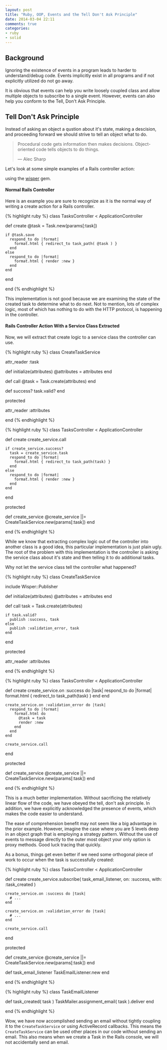 ```yaml
---
layout: post
title: "Ruby, OOP, Events and the Tell Don't Ask Principle"
date: 2014-03-04 22:11
comments: true
categories: 
- ruby
- solid
---
```


## Background

Ignoring the existence of events in a program leads to harder to understand/debug code.  Events implicitly exist in all programs and if not explicitly utilized do not go away. 

It is obvious that events can help you write loosely coupled class and allow multiple objects to subscribe to a single event.  However, events can also help you conform to the Tell, Don't Ask Principle.

## Tell Don't Ask Principle

Instead of asking an object a qustion about it's state, making a descision, and proceeding forward we should strive to tell an object what to do.

> Procedural code gets information then makes decisions. Object-oriented code tells objects to do things. 
> 
> — Alec Sharp

Let's look at some simple examples of a Rails controller action:

 using the [wisper](https://github.com/krisleech/wisper) gem.
#### Normal Rails Controller

Here is an example you are sure to recognize as it is the normal way of writing a create action for a Rails controller.

{% highlight ruby %}
class TasksController < ApplicationController

  def create
    @task = Task.new(params[:task])

    if @task.save
      respond_to do |format|
        format.html { redirect_to task_path( @task ) }
      end
    else
      respond_to do |format|
        format.html { render :new }
      end
    end
  end

end
{% endhighlight %}

This implementation is not good because we are examining the state of the created task to determine what to do next.  Not to mention, lots of complex logic, most of which has nothing to do with the HTTP protocol, is happening in the controller.

#### Rails Controller Action With a Service Class Extracted

Now, we will extract that create logic to a service class the controller can use.

{% highlight ruby %}
class CreateTaskService

  attr_reader :task

  def initialize(attributes)
    @attributes = attributes
  end

  def call
    @task = Task.create(attributes)
  end

  def success?
    task.valid?
  end

protected

  attr_reader :attributes

end
{% endhighlight %}

{% highlight ruby %}
class TasksController < ApplicationController

  def create
    create_service.call

    if create_service.success?
      task = create_service.task
      respond_to do |format|
        format.html { redirect_to task_path(task) }
      end
    else
      respond_to do |format|
        format.html { render :new }
      end
    end
  end

protected

  def create_service
    @create_service ||= CreateTaskService.new(params[:task])
  end

end
{% endhighlight %}

While we know that extracting complex logic out of the controller into another class is a good idea, this particular implementation is just plain ugly.  The root of the problem with this implementation is the controller is asking the service class about it's state and then telling it to do additional tasks.

Why not let the service class tell the controller what happened?

{% highlight ruby %}
class CreateTaskService

  include Wisper::Publisher

  def initialize(attributes)
    @attributes = attributes
  end

  def call
    task = Task.create(attributes)

    if task.valid?
      publish :success, task
    else
      publish :validation_error, task
    end
  end

protected

  attr_reader :attributes

end
{% endhighlight %}

{% highlight ruby %}
class TasksController < ApplicationController

  def create
    create_service.on :success do |task|
      respond_to do |format|
        format.html { redirect_to task_path(task) }
      end
    end

    create_service.on :validation_error do |task|
      respond_to do |format|
        format.html do 
          @task = task
          render :new
        end
      end
    end

    create_service.call
  end

protected

  def create_service
    @create_service ||= CreateTaskService.new(params[:task])
  end

end
{% endhighlight %}

This is a much better implementation.  Without sacrificing the relatively linear flow of the code, we have obeyed the tell, don't ask principle.  In addition, we have explicitly acknowledged the presence of events, which makes the code easier to understand.

The ease of comprehension benefit may not seem like a big advantage in the prior example.  However, imagine the case where you are 5 levels deep in an object graph that is employing a strategy pattern.  Without the use of events to message directly to the outer most object  your only option is proxy methods.  Good luck tracing that quickly.

As a bonus, things get even better if we need some orthogonal piece of work to occur when the task is successfully created:

{% highlight ruby %}
class TasksController < ApplicationController

  def create
    create_service.subscribe( task_email_listener,
                              on: :success,
                              with: :task_created )

    create_service.on :success do |task|
      # ...
    end

    create_service.on :validation_error do |task|
      # ...
    end

    create_service.call
  end

protected

  def create_service
    @create_service ||= CreateTaskService.new(params[:task])
  end

  def task_email_listener
    TaskEmailListener.new
  end

end
{% endhighlight %}

{% highlight ruby %}
class TaskEmailListener

  def task_created( task )
    TaskMailer.assignment_email( task ).deliver
  end

end
{% endhighlight %}

Wow, we have now accomplished sending an email without tightly coupling it to the `CreateTaskService` or using ActiveRecord callbacks.  This means the `CreateTaskService` can be used other places in our code without sending an email.  This also means when we create a Task in the Rails console, we will not accidentally send an email.
